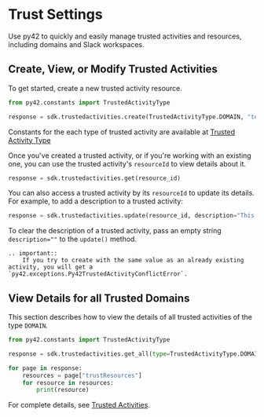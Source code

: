 # Trust Settings

Use py42 to quickly and easily manage trusted activities and resources, including domains and Slack workspaces.

## Create, View, or Modify Trusted Activities

To get started, create a new trusted activity resource.

```python
from py42.constants import TrustedActivityType

response = sdk.trustedactivities.create(TrustedActivityType.DOMAIN, "test-domain.com")
```
Constants for the each type of trusted activity are available at [Trusted Activity Type](../methoddocs/constants.html#py42.constants.TrustedActivityType)


Once you've created a trusted activity, or if you're working with an existing one, you can use the trusted activity's `resourceId` to view details about it.

```python
response = sdk.trustedactivities.get(resource_id)

```

You can also access a trusted activity by its `resourceId` to update its details.  For example, to add a description to a trusted activity:

```python
response = sdk.trustedactivities.update(resource_id, description="This is a trusted activity.")
```

To clear the description of a trusted activity, pass an empty string `description=""` to the `update()` method.

```{eval-rst}
.. important::
    If you try to create with the same value as an already existing activity, you will get a `py42.exceptions.Py42TrustedActivityConflictError`.

```

## View Details for all Trusted Domains

This section describes how to view the details of all trusted activities of the type `DOMAIN`.

```python
from py42.constants import TrustedActivityType

response = sdk.trustedactivities.get_all(type=TrustedActivityType.DOMAIN)

for page in response:
    resources = page["trustResources"]
    for resource in resources:
        print(resource)
```
For complete details, see
 [Trusted Activities](../methoddocs/trustedactivities.md).
